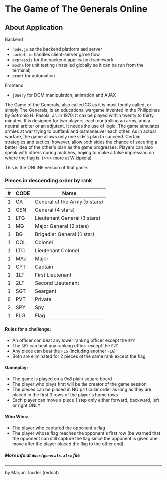 # The Game of The Generals Online

## About Application

Backend
- `node.js` as the backend platform and server
- `socket.io` handles client-server game flow
- `expressjs` for the backend application framework
- `mocha` for unit testing (installed globally so it can be run from the terminal)
- `grunt` for automation

Frontend
- `jQuery` for DOM manipulation, animation and AJAX

The Game of the Generals, also called GG as it is most fondly called, or simply The Generals, is an educational wargame invented in the Philippines by Sofronio H. Pasola, Jr. in 1970. It can be played within twenty to thirty minutes. It is designed for two players, each controlling an army, and a neutral arbiter or an adjutant. It needs the use of logic. The game simulates armies at war trying to outflank and outmaneuver each other. As in actual warfare, the game allows only one side's plan to succeed. Certain strategies and tactics, however, allow both sides the chance of securing a better idea of the other's plan as the game progresses. Players can also speak with others during matches, hoping to make a false impression on where the flag is. ([>>> more at Wikipedia](http://en.wikipedia.org/wiki/Game_of_the_Generals "The Game of the Generals"))

This is the ONLINE version of that game.

### Pieces in descending order by rank

| # |  CODE | Name                           |
|:-:| ----- | ------------------------------ |
| 1 | GA    | General of the Army (5 stars)  |
| 1 | GEN   | General (4 stars)              |
| 1 | LTG   | Lieutenant General (3 stars)   |
| 1 | MG    | Major General (2 stars)        |
| 1 | BG    | Brigadier General (1 star)     |
| 1 | COL   | Colonel                        |
| 1 | LTC   | Lieutenant Colonel             |
| 1 | MAJ   | Major                          |
| 1 | CPT   | Captain                        |
| 1 | 1LT   | First Lieutenant               |
| 1 | 2LT   | Second Lieutenant              |
| 1 | SGT   | Seargent                       |
| 6 | PVT   | Private                        |
| 2 | SPY   | Spy                            |
| 1 | FLG   | Flag                           |

#### Rules for a challenge:
- An officer can beat any lower ranking officer except the `SPY`
- The `SPY` can beat any ranking officer except the `PVT`
- Any piece can beat the `FLG` (including another `FLG`)
- Both are eliminated for 2 pieces of the same rank except the flag

#### Gameplay:
- The game is played on a *9x8* plain-square board
- The player who plays first will be the creator of the game session
- The pieces can be placed in NO particular order as long as they are placed in the first 3 rows of the player's home rows
- Each player can move a piece 1 step only either forward, backward, left or right ONLY

#### Who Wins:
- The player who captured the opponent's flag
- The player whose flag reaches the opponent's first row (be warned that the opponent can still capture the flag since the opponent is given one move after the player placed the flag to the other end)

##### More info at `docs/generals.xlsx` file


-------------------------
by Marjun Tacder (redcat)
